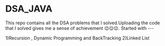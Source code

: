 # DSA_JAVA

This repo contains all the DSA problems that I solved.Uploading the code that I solved gives me a sense of achievement 😌😌😌.
Started with ---

1)Recursion , Dynamic Programming and BackTracking
2)Linked List
